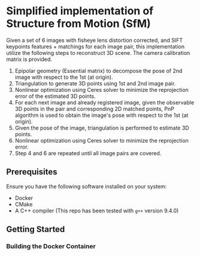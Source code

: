 # Simplified implementation of Structure from Motion (SfM)

Given a set of 6 images with fisheye lens distortion corrected, and SIFT keypoints features + matchings for each image pair, this implementation utilize the following steps to reconstruct 3D scene. The camera calibration matrix is provided.

1. Epipolar geometry (Essential matrix) to decompose the pose of 2nd image with respect to the 1st (at origin).
2. Triangulation to generate 3D points using 1st and 2nd image pair.
3. Nonlinear optimization using Ceres solver to minimize the reprojection error of the estimated 3D points.
4. For each next image and already registered image, given the observable 3D points in the pair and corresponding 2D matched points, PnP algorithm is used to obtain the image's pose with respect to the 1st (at origin).
5. Given the pose of the image, triangulation is performed to estimate 3D points.
6. Nonlinear optimization using Ceres solver to minimize the reprojection error.
6. Step 4 and 6 are repeated until all image pairs are covered.


## Prerequisites

Ensure you have the following software installed on your system:

- Docker
- CMake
- A C++ compiler (This repo has been tested with `g++` version 9.4.0)

## Getting Started

### Building the Docker Container



